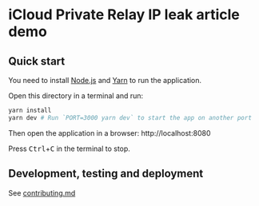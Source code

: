# iCloud Private Relay IP leak article demo

## Quick start

You need to install [Node.js](https://nodejs.org) and [Yarn](https://yarnpkg.com) to run the application.

Open this directory in a terminal and run:

```bash
yarn install
yarn dev # Run `PORT=3000 yarn dev` to start the app on another port
```

Then open the application in a browser: http://localhost:8080

Press <kbd>Ctrl</kbd>+<kbd>C</kbd> in the terminal to stop.

## Development, testing and deployment

See [contributing.md](contributing.md)
